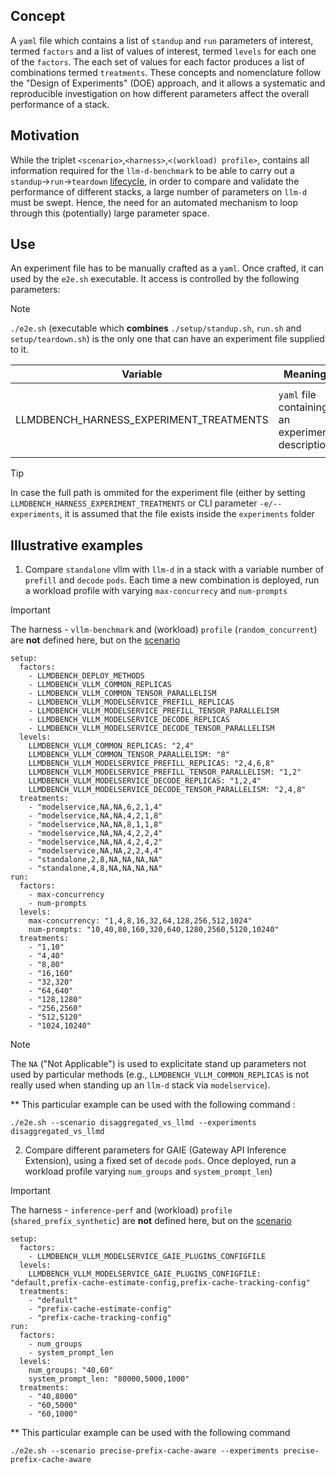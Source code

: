 ## Concept
A `yaml` file which contains a list of `standup` and `run` parameters of interest, termed `factors` and a list of values of interest, termed `levels` for each one of the `factors`. The each set of values for each factor produces a list of combinations termed `treatments`. These concepts and nomenclature follow the "Design of Experiments" (DOE) approach, and it allows a systematic and reproducible investigation on how different parameters affect the overall performance of a stack.

## Motivation
While the triplet `<scenario>`,`<harness>`,`<(workload) profile>`, contains all information required for the `llm-d-benchmark` to be able to carry out a `standup`->`run`->`teardown` [lifecycle](lifecycle.md), in order to compare and validate the performance of different stacks, a large number of parameters on `llm-d` must be swept. Hence, the need for an automated mechanism to loop through this (potentially) large parameter space.

## Use
An experiment file has to be manually crafted as a `yaml`. Once crafted, it can used by the `e2e.sh` executable. It access is controlled by the following parameters:

> [!NOTE]
> `./e2e.sh` (executable which **combines** `./setup/standup.sh`, `run.sh` and `setup/teardown.sh`) is the only one that can have an experiment file supplied to it.


| Variable                                     | Meaning                                        | Note                                                  |
| -------------------------------------------- | ---------------------------------------------- | ----------------------------------------------------- |
| LLMDBENCH_HARNESS_EXPERIMENT_TREATMENTS      | `yaml` file containing an experiment description | Can be overriden with CLI parameter `-e/--experiments` |

> [!TIP]
> In case the full path is ommited for the experiment file (either by setting `LLMDBENCH_HARNESS_EXPERIMENT_TREATMENTS` or CLI parameter `-e/--experiments`, it is assumed that the file exists inside the `experiments` folder

## Illustrative examples

1) Compare `standalone` vllm with `llm-d` in a stack with a variable number of `prefill` and `decode` `pods`. Each time a new combination is deployed, run a workload profile with varying `max-concurrecy` and `num-prompts`

> [!IMPORTANT]
> The harness - `vllm-benchmark` and (workload) `profile` (`random_concurrent`) are **not** defined here, but on the [scenario](standup.md#scenarios)

```
setup:
  factors:
    - LLMDBENCH_DEPLOY_METHODS
    - LLMDBENCH_VLLM_COMMON_REPLICAS
    - LLMDBENCH_VLLM_COMMON_TENSOR_PARALLELISM
    - LLMDBENCH_VLLM_MODELSERVICE_PREFILL_REPLICAS
    - LLMDBENCH_VLLM_MODELSERVICE_PREFILL_TENSOR_PARALLELISM
    - LLMDBENCH_VLLM_MODELSERVICE_DECODE_REPLICAS
    - LLMDBENCH_VLLM_MODELSERVICE_DECODE_TENSOR_PARALLELISM
  levels:
    LLMDBENCH_VLLM_COMMON_REPLICAS: "2,4"
    LLMDBENCH_VLLM_COMMON_TENSOR_PARALLELISM: "8"
    LLMDBENCH_VLLM_MODELSERVICE_PREFILL_REPLICAS: "2,4,6,8"
    LLMDBENCH_VLLM_MODELSERVICE_PREFILL_TENSOR_PARALLELISM: "1,2"
    LLMDBENCH_VLLM_MODELSERVICE_DECODE_REPLICAS: "1,2,4"
    LLMDBENCH_VLLM_MODELSERVICE_DECODE_TENSOR_PARALLELISM: "2,4,8"
  treatments:
    - "modelservice,NA,NA,6,2,1,4"
    - "modelservice,NA,NA,4,2,1,8"
    - "modelservice,NA,NA,8,1,1,8"
    - "modelservice,NA,NA,4,2,2,4"
    - "modelservice,NA,NA,4,2,4,2"
    - "modelservice,NA,NA,2,2,4,4"
    - "standalone,2,8,NA,NA,NA,NA"
    - "standalone,4,8,NA,NA,NA,NA"
run:
  factors:
    - max-concurrency
    - num-prompts
  levels:
    max-concurrency: "1,4,8,16,32,64,128,256,512,1024"
    num-prompts: "10,40,80,160,320,640,1280,2560,5120,10240"
  treatments:
    - "1,10"
    - "4,40"
    - "8,80"
    - "16,160"
    - "32,320"
    - "64,640"
    - "128,1280"
    - "256,2560"
    - "512,5120"
    - "1024,10240"
```

> [!NOTE]
> The `NA` ("Not Applicable") is used to explicitate stand up parameters not used by particular methods (e.g., `LLMDBENCH_VLLM_COMMON_REPLICAS` is not really used when standing up an `llm-d` stack via `modelservice`).

** This particular example can be used with the following command :

```
./e2e.sh --scenario disaggregated_vs_llmd --experiments disaggregated_vs_llmd
```

2) Compare different parameters for GAIE (Gateway API Inference Extension), using a fixed set of `decode` `pods`. Once deployed, run a workload profile varying `num_groups` and `system_prompt_len`)

> [!IMPORTANT]
> The harness - `inference-perf` and (workload) `profile` (`shared_prefix_synthetic`) are **not** defined here, but on the [scenario](standup.md)

```
setup:
  factors:
    - LLMDBENCH_VLLM_MODELSERVICE_GAIE_PLUGINS_CONFIGFILE
  levels:
    LLMDBENCH_VLLM_MODELSERVICE_GAIE_PLUGINS_CONFIGFILE: "default,prefix-cache-estimate-config,prefix-cache-tracking-config"
  treatments:
    - "default"
    - "prefix-cache-estimate-config"
    - "prefix-cache-tracking-config"
run:
  factors:
    - num_groups
    - system_prompt_len
  levels:
    num_groups: "40,60"
    system_prompt_len: "80000,5000,1000"
  treatments:
    - "40,8000"
    - "60,5000"
    - "60,1000"
```

** This particular example can be used with the following command

```
./e2e.sh --scenario precise-prefix-cache-aware --experiments precise-prefix-cache-aware
```
